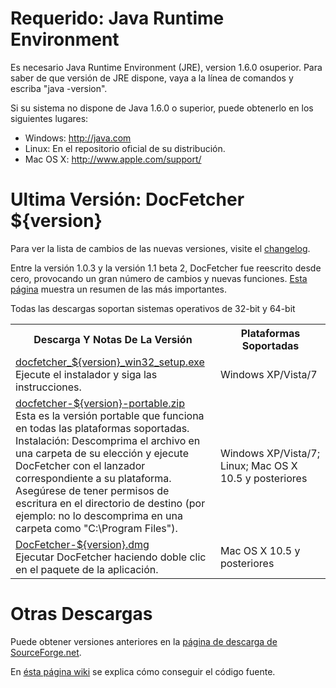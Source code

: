 Requerido: Java Runtime Environment
==================================
Es necesario Java Runtime Environment (JRE), version 1.6.0 osuperior. Para
saber de que versión de JRE dispone, vaya a la línea de comandos y escriba
"java -version".

Si su sistema no dispone de Java 1.6.0 o superior, puede obtenerlo en
los siguientes lugares:

* Windows: <http://java.com>
* Linux: En el repositorio oficial de su distribución.
* Mac OS&nbsp;X: <http://www.apple.com/support/>

Ultima Versión: DocFetcher ${version}
=====================================

Para ver la lista de cambios de las nuevas versiones, visite el [changelog](http://docfetcher.sourceforge.net/wiki/doku.php?id=changelog).

Entre la versión 1.0.3 y la versión 1.1 beta 2, DocFetcher fue reescrito desde cero, provocando un gran número de cambios y nuevas funciones. [Esta página](http://docfetcher.sourceforge.net/wiki/doku.php?id=changes_in_v1.1) muestra un resumen de las más importantes.

Todas las descargas soportan sistemas operativos de 32-bit y 64-bit

<table>
<tr>
<th>Descarga Y Notas De La Versión</th>
<th>Plataformas Soportadas</th>
</tr>
<tr>
<td align="left"><a href="http://sourceforge.net/projects/docfetcher/files/docfetcher/${version}/docfetcher_${version}_win32_setup.exe/download">docfetcher_${version}_win32_setup.exe</a> <br/> Ejecute el instalador y siga las instrucciones.</td>
<td>Windows&nbsp;XP/Vista/7</td>
</tr>
<tr>
<td align="left"><a href="http://sourceforge.net/projects/docfetcher/files/docfetcher/${version}/docfetcher-${version}-portable.zip/download">docfetcher-${version}-portable.zip</a> <br/> Esta es la versión portable que funciona en todas las plataformas soportadas. Instalación: Descomprima el archivo en una carpeta de su elección y ejecute DocFetcher con el lanzador correspondiente a su plataforma. Asegúrese de tener permisos de escritura en el directorio de destino (por ejemplo: no lo descomprima en una carpeta como "C:\Program&nbsp;Files").
</td>
<td>Windows&nbsp;XP/Vista/7; Linux; Mac OS&nbsp;X 10.5 y posteriores</td>
</tr>
<tr>
<td align="left"><a href="http://sourceforge.net/projects/docfetcher/files/docfetcher/${version}/DocFetcher-${version}.dmg/download">DocFetcher-${version}.dmg</a> <br/> Ejecutar DocFetcher haciendo doble clic en el paquete de la aplicación.</td>
<td>Mac OS&nbsp;X 10.5 y posteriores</td>
</tr>
</table>

Otras Descargas
===============
Puede obtener versiones anteriores en la [página de descarga de SourceForge.net](http://sourceforge.net/projects/docfetcher/files/docfetcher/).

En [ésta página wiki](http://docfetcher.sourceforge.net/wiki/doku.php?id=source_code) se explica cómo conseguir el código fuente.
